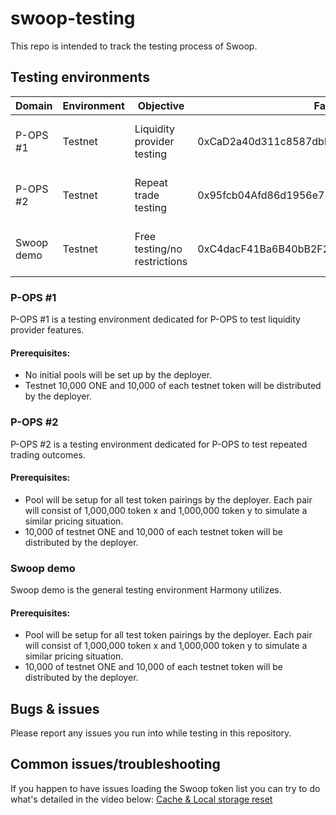 # swoop-testing

This repo is intended to track the testing process of Swoop.

## Testing environments

| Domain     | Environment | Objective                    | Factory | Router | Deployed                |
| -----------| ----------- | --------------------------   | ------- | ------ | ----------------------- |
| P-OPS #1    | Testnet    | Liquidity provider testing   | 0xCaD2a40d311c8587dbbDfc8BC34391B0470c6a65 | 0x22c77c52BEa009c0C1B42b0D61bA338765a38eFB | 2020-10-24 09:50 UTC |
| P-OPS #2    | Testnet    | Repeat trade testing         | 0x95fcb04Afd86d1956e7574E52Ae2cb15450E2818 | 0x5d878C48cFF640bc3E83fB9d537B5080856c20a6 | 2020-10-24 11:30 UTC |
| Swoop demo  | Testnet    | Free testing/no restrictions | 0xC4dacF41Ba6B40bB2F280892D402C788136dCD4F | 0xbE39452A9FB4Bfa1EcfA38ac1Cd9191fBB6362e4 | 2020-10-23 20:20 UTC |

### P-OPS #1

P-OPS #1 is a testing environment dedicated for P-OPS to test liquidity provider features.

#### Prerequisites:

- No initial pools will be set up by the deployer.
- Testnet 10,000 ONE and 10,000 of each testnet token will be distributed by the deployer.

### P-OPS #2

P-OPS #2 is a testing environment dedicated for P-OPS to test repeated trading outcomes.

#### Prerequisites:

- Pool will be setup for all test token pairings by the deployer. Each pair will consist of 1,000,000 token x and 1,000,000 token y to simulate a similar pricing situation.
- 10,000 of testnet ONE and 10,000 of each testnet token will be distributed by the deployer.

### Swoop demo

Swoop demo is the general testing environment Harmony utilizes.

#### Prerequisites:

- Pool will be setup for all test token pairings by the deployer. Each pair will consist of 1,000,000 token x and 1,000,000 token y to simulate a similar pricing situation.
- 10,000 of testnet ONE and 10,000 of each testnet token will be distributed by the deployer.

## Bugs & issues

Please report any issues you run into while testing in this repository.

## Common issues/troubleshooting

If you happen to have issues loading the Swoop token list you can try to do what's detailed in the video below:
[Cache & Local storage reset](http://tools.harmony.one.s3.amazonaws.com/swoop-reset.mov)
